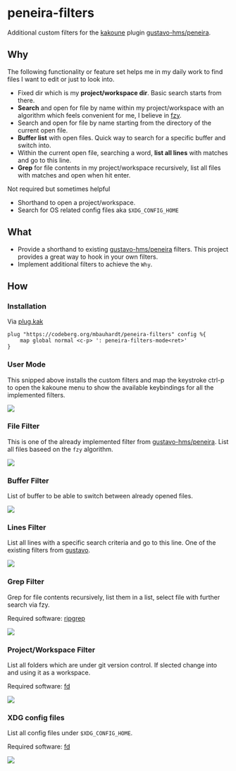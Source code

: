 # peneira-filters
Additional custom filters for the [kakoune](http://kakoune.org/) plugin [gustavo-hms/peneira](https://github.com/gustavo-hms/peneira).


## Why
The following functionality or feature set helps me in my daily work to find files I want to edit or just to look into.

- Fixed dir which is my **project/workspace dir**. Basic search starts from there.
- **Search** and open for file by name within my project/workspace with an algorithm which feels convenient for me, I believe in [fzy](https://github.com/jhawthorn/fzy).
- Search and open for file by name starting from the directory of the current open file.
- **Buffer list** with open files. Quick way to search for a specific buffer and switch into.
- Within the current open file, searching a word, **list all lines** with matches and go to this line.
- **Grep** for file contents in my project/workspace recursively, list all files with matches and open when hit enter.

Not required but sometimes helpful

- Shorthand to open a project/workspace.
- Search for OS related config files aka `$XDG_CONFIG_HOME`


## What
- Provide a shorthand to existing [gustavo-hms/peneira](https://github.com/gustavo-hms/peneira) filters. This project provides a great way to hook in your own filters.
- Implement additional filters to achieve the `Why`.


## How

### Installation
Via [plug.kak](https://github.com/andreyorst/plug.kak)
```
plug "https://codeberg.org/mbauhardt/peneira-filters" config %{
    map global normal <c-p> ': peneira-filters-mode<ret>'
}
```

### User Mode
This snipped above installs the custom filters and map the keystroke ctrl-p to open the kakoune menu to show the available
keybindings for all the implemented filters.

![](assets/user-mode.gif)

### File Filter
This is one of the already implemented filter from [gustavo-hms/peneira](https://github.com/gustavo-hms/peneira). List all files baseed on the `fzy` algorithm.

![](assets/files.gif)

### Buffer Filter
List of buffer to be able to switch between already opened files.

![](assets/buffer.gif)

### Lines Filter
List all lines with a specific search criteria and go to this line. One of the existing filters from [gustavo](https://github.com/gustavo-hms).

![](assets/lines.gif)

### Grep Filter
Grep for file contents recursively, list them in a list, select file with further search via fzy.

Required software: [ripgrep](https://github.com/BurntSushi/ripgrep)

![](assets/grep.gif)

### Project/Workspace Filter
List all folders which are under git version control. If slected change into and using it as a workspace.

Required software: [fd](https://github.com/sharkdp/fd)

![](assets/projects.gif)

### XDG config files
List all config files under `$XDG_CONFIG_HOME`.

Required software: [fd](https://github.com/sharkdp/fd)

![](assets/configs.gif)

